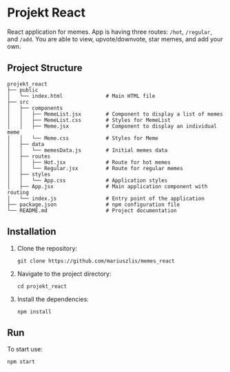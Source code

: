 # Projekt React

React application for memes. App is having three routes: `/hot`, `/regular`, and `/add`. You are able to view, upvote/downvote, star memes, and add your own.

## Project Structure

```
projekt_react
├── public
│   └── index.html              # Main HTML file
├── src
│   ├── components
│   │   ├── MemeList.jsx        # Component to display a list of memes
│   │   ├── MemeList.css        # Styles for MemeList
│   │   ├── Meme.jsx            # Component to display an individual meme
│   │   └── Meme.css            # Styles for Meme
│   ├── data
│   │   └── memesData.js        # Initial memes data
│   ├── routes
│   │   ├── Hot.jsx             # Route for hot memes
│   │   └── Regular.jsx         # Route for regular memes
│   ├── styles
│   │   └── App.css             # Application styles
│   ├── App.jsx                 # Main application component with routing
│   └── index.js                # Entry point of the application
├── package.json                # npm configuration file
└── README.md                   # Project documentation
```

## Installation

1. Clone the repository:
   ```
   git clone https://github.com/mariuszlis/memes_react
   ```
2. Navigate to the project directory:
   ```
   cd projekt_react
   ```
3. Install the dependencies:
   ```
   npm install
   ```

## Run

To start use:

```
npm start
```
